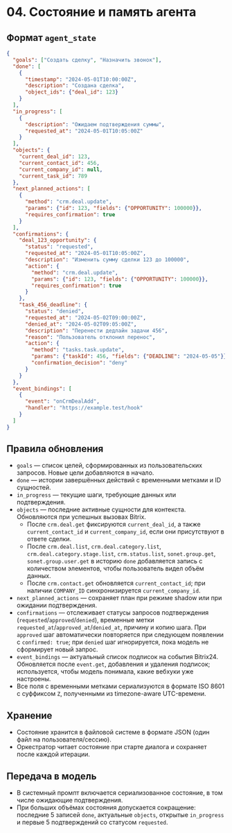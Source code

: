 # 04. Состояние и память агента

## Формат `agent_state`
```json
{
  "goals": ["Создать сделку", "Назначить звонок"],
  "done": [
    {
      "timestamp": "2024-05-01T10:00:00Z",
      "description": "Создана сделка",
      "object_ids": {"deal_id": 123}
    }
  ],
  "in_progress": [
    {
      "description": "Ожидаем подтверждения суммы",
      "requested_at": "2024-05-01T10:05:00Z"
    }
  ],
  "objects": {
    "current_deal_id": 123,
    "current_contact_id": 456,
    "current_company_id": null,
    "current_task_id": 789
  },
  "next_planned_actions": [
    {
      "method": "crm.deal.update",
      "params": {"id": 123, "fields": {"OPPORTUNITY": 100000}},
      "requires_confirmation": true
    }
  ],
  "confirmations": {
    "deal_123_opportunity": {
      "status": "requested",
      "requested_at": "2024-05-01T10:05:00Z",
      "description": "Изменить сумму сделки 123 до 100000",
      "action": {
        "method": "crm.deal.update",
        "params": {"id": 123, "fields": {"OPPORTUNITY": 100000}},
        "requires_confirmation": true
      }
    },
    "task_456_deadline": {
      "status": "denied",
      "requested_at": "2024-05-02T09:00:00Z",
      "denied_at": "2024-05-02T09:05:00Z",
      "description": "Перенести дедлайн задачи 456",
      "reason": "Пользователь отклонил перенос",
      "action": {
        "method": "tasks.task.update",
        "params": {"taskId": 456, "fields": {"DEADLINE": "2024-05-05"}},
        "confirmation_decision": "deny"
      }
    }
  },
  "event_bindings": [
    {
      "event": "onCrmDealAdd",
      "handler": "https://example.test/hook"
    }
  ]
}
```

## Правила обновления
* `goals` — список целей, сформированных из пользовательских запросов. Новые цели добавляются в начало.
* `done` — истории завершённых действий с временными метками и ID сущностей.
* `in_progress` — текущие шаги, требующие данных или подтверждения.
* `objects` — последние активные сущности для контекста. Обновляются при успешных вызовах Bitrix.
  * После `crm.deal.get` фиксируются `current_deal_id`, а также `current_contact_id` и `current_company_id`, если они присутствуют в ответе сделки.
  * После `crm.deal.list`, `crm.deal.category.list`, `crm.deal.category.stage.list`, `crm.status.list`, `sonet.group.get`, `sonet.group.user.get` в историю `done` добавляется запись с количеством элементов, чтобы пользователь видел объём данных.
  * После `crm.contact.get` обновляется `current_contact_id`; при наличии `COMPANY_ID` синхронизируется `current_company_id`.
* `next_planned_actions` — сохраняет план при режиме shadow или при ожидании подтверждения.
* `confirmations` — отслеживает статусы запросов подтверждения (`requested`/`approved`/`denied`), временные метки `requested_at`/`approved_at`/`denied_at`, причину и копию шага. При `approved` шаг автоматически повторяется при следующем появлении с `confirmed: true`; при `denied` шаг игнорируется, пока модель не сформирует новый запрос.
* `event_bindings` — актуальный список подписок на события Bitrix24. Обновляется после `event.get`, добавления и удаления подписок; используется, чтобы модель понимала, какие вебхуки уже настроены.
* Все поля с временными метками сериализуются в формате ISO 8601 с суффиксом `Z`, полученными из timezone-aware UTC-времени.

## Хранение
* Состояние хранится в файловой системе в формате JSON (один файл на пользователя/сессию).
* Оркестратор читает состояние при старте диалога и сохраняет после каждой итерации.

## Передача в модель
* В системный промпт включается сериализованное состояние, в том числе ожидающие подтверждения.
* При больших объёмах состояния допускается сокращение: последние 5 записей `done`, актуальные `objects`, открытые `in_progress` и первые 5 подтверждений со статусом `requested`.
